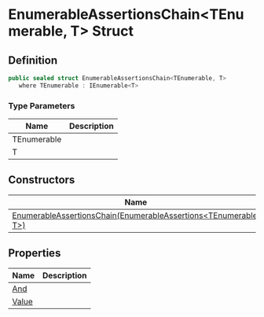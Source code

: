 # EnumerableAssertionsChain&lt;TEnumerable, T&gt; Struct
## Definition

```c#
public sealed struct EnumerableAssertionsChain<TEnumerable, T>
   where TEnumerable : IEnumerable<T>
```

### Type Parameters

| Name | Description |
| ---- | ----------- |
| TEnumerable |  |
| T |  |

## Constructors

| Name | Description |
| ---- | ----------- |
| [EnumerableAssertionsChain(EnumerableAssertions&lt;TEnumerable, T&gt;)](MrKWatkins.Assertions.EnumerableAssertionsChain-2.-ctor.md) |  |

## Properties

| Name | Description |
| ---- | ----------- |
| [And](MrKWatkins.Assertions.EnumerableAssertionsChain-2.And.md) |  |
| [Value](MrKWatkins.Assertions.EnumerableAssertionsChain-2.Value.md) |  |

